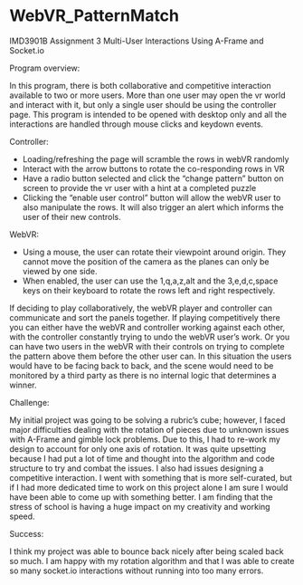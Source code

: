 # WebVR_PatternMatch
IMD3901B Assignment 3 Multi-User Interactions
Using A-Frame and Socket.io

Program overview: 

In this program, there is both collaborative and competitive interaction available to two or more users. More than one user may open the vr world and interact with it, but only a single user should be using the controller page. This program is intended to be opened with desktop only and all the interactions are handled through mouse clicks and keydown events. 

Controller: 

- Loading/refreshing the page will scramble the rows in webVR randomly
- Interact with the arrow buttons to rotate the co-responding rows in VR 
- Have a radio button selected and click the “change pattern” button on screen to provide the vr user with a hint at a completed puzzle 
- Clicking the “enable user control” button will allow the webVR user to also manipulate the rows. It will also trigger an alert which informs the user of their new controls. 

WebVR:

- Using a mouse, the user can rotate their viewpoint around origin. They cannot move the position of the camera as the planes can only be viewed by one side. 
- When enabled, the user can use the 1,q,a,z,alt and the 3,e,d,c,space keys on their keyboard to rotate the rows left and right respectively. 

If deciding to play collaboratively, the webVR player and controller can communicate and sort the panels together. If playing competitively there you can either have the webVR and controller working against each other, with the controller constantly trying to undo the webVR user’s work. Or you can have two users in the webVR with their controls on trying to complete the pattern above them before the other user can. In this situation the users would have to be facing back to back, and the scene would need to be monitored by a third party as there is no internal logic that determines a winner. 

Challenge: 

My initial project was going to be solving a rubric’s cube; however, I faced major difficulties dealing with the rotation of pieces due to unknown issues with A-Frame and gimble lock problems. Due to this, I had to re-work my design to account for only one axis of rotation. It was quite upsetting because I had put a lot of time and thought into the algorithm and code structure to try and combat the issues. I also had issues designing a competitive interaction. I went with something that is more self-curated, but if I had more dedicated time to work on this project alone I am sure I would have been able to come up with something better. I am finding that the stress of school is having a huge impact on my creativity and working speed.

Success:

I think my project was able to bounce back nicely after being scaled back so much. I am happy with my rotation algorithm and that I was able to create so many socket.io interactions without running into too many errors. 
